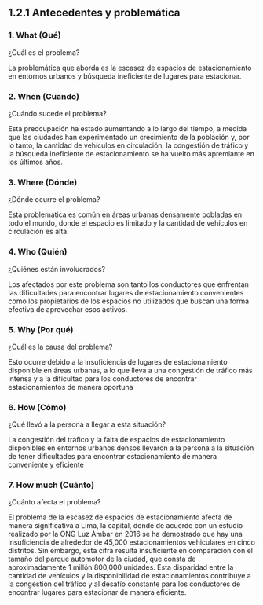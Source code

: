 ## 1.2.1 Antecedentes y problemática
### 1. What (Qué)
¿Cuál es el problema?

La problemática que aborda es la escasez de espacios de estacionamiento en entornos urbanos y búsqueda ineficiente de lugares para estacionar.

### 2. When (Cuando)
¿Cuándo sucede el problema?

Esta preocupación ha estado aumentando a lo largo del tiempo, a medida que las ciudades han experimentado un crecimiento de la población y, por lo tanto, la cantidad de vehículos en circulación, la congestión de tráfico y la búsqueda ineficiente de estacionamiento se ha vuelto más apremiante en los últimos años.

### 3. Where (Dónde)
¿Dónde ocurre el problema?

Esta problemática es común en áreas urbanas densamente pobladas en todo el mundo, donde el espacio es limitado y la cantidad de vehículos en circulación es alta.

### 4. Who (Quién)
¿Quiénes están involucrados?

Los afectados por este problema son tanto los conductores que enfrentan las dificultades para encontrar lugares de estacionamiento convenientes como los propietarios de los espacios no utilizados que buscan una forma efectiva de aprovechar esos activos.

### 5. Why (Por qué)
¿Cuál es la causa del problema?

Esto ocurre debido a la insuficiencia de lugares de estacionamiento disponible en áreas urbanas, a lo que lleva a una congestión de tráfico más intensa y a la dificultad para los conductores de encontrar estacionamientos de manera oportuna

### 6. How (Cómo)
¿Qué llevó a la persona a llegar a esta situación?

La congestión del tráfico y la falta de espacios de estacionamiento disponibles en entornos urbanos densos llevaron a la persona a la situación de tener dificultades para encontrar estacionamiento de manera conveniente y eficiente

### 7. How much  (Cuánto)
¿Cuánto afecta el problema?

 El problema de la escasez de espacios de estacionamiento afecta de manera significativa a Lima, la capital, donde de acuerdo con un estudio realizado por la ONG Luz Ámbar en 2016 se ha demostrado que hay una insuficiencia de alrededor de 45,000 estacionamientos vehiculares en cinco distritos. Sin embargo, esta cifra resulta insuficiente en comparación con el tamaño del parque automotor de la ciudad, que consta de aproximadamente 1 millón 800,000 unidades. Esta disparidad entre la cantidad de vehículos y la disponibilidad de estacionamientos contribuye a la congestión del tráfico y al desafío constante para los conductores de encontrar lugares para estacionar de manera eficiente.
